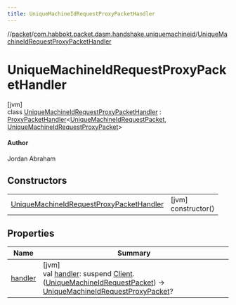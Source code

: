 ```yaml
---
title: UniqueMachineIdRequestProxyPacketHandler
---
```

//[packet](../../../index.html)/[com.habbokt.packet.dasm.handshake.uniquemachineid](../index.html)/[UniqueMachineIdRequestProxyPacketHandler](index.html)



# UniqueMachineIdRequestProxyPacketHandler



[jvm]\
class [UniqueMachineIdRequestProxyPacketHandler](index.html) : [ProxyPacketHandler](../../../../api/api/com.habbokt.api.packet/-proxy-packet-handler/index.html)&lt;[UniqueMachineIdRequestPacket](../-unique-machine-id-request-packet/index.html), [UniqueMachineIdRequestProxyPacket](../-unique-machine-id-request-proxy-packet/index.html)&gt; 

#### Author



Jordan Abraham



## Constructors


| | |
|---|---|
| [UniqueMachineIdRequestProxyPacketHandler](-unique-machine-id-request-proxy-packet-handler.html) | [jvm]<br>constructor() |


## Properties


| Name | Summary |
|---|---|
| [handler](../../com.habbokt.packet.dasm.room.roomdirectory/-room-directory-proxy-packet-handler/index.html#981137687%2FProperties%2F-1665284158) | [jvm]<br>val [handler](../../com.habbokt.packet.dasm.room.roomdirectory/-room-directory-proxy-packet-handler/index.html#981137687%2FProperties%2F-1665284158): suspend [Client](../../../../api/api/com.habbokt.api.client/-client/index.html).([UniqueMachineIdRequestPacket](../-unique-machine-id-request-packet/index.html)) -&gt; [UniqueMachineIdRequestProxyPacket](../-unique-machine-id-request-proxy-packet/index.html)? |

